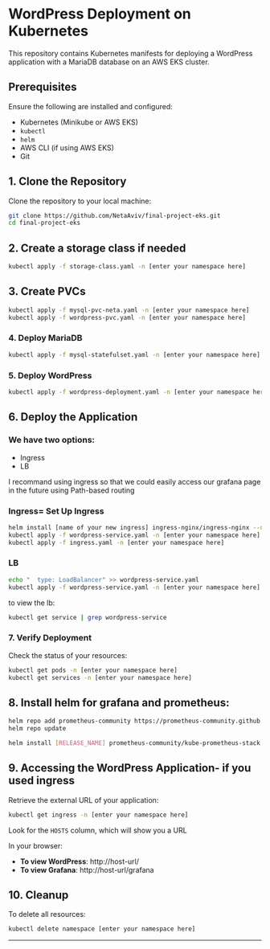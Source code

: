 
# WordPress Deployment on Kubernetes

This repository contains Kubernetes manifests for deploying a WordPress application with a MariaDB database on an AWS EKS cluster.

## Prerequisites
Ensure the following are installed and configured:
- Kubernetes (Minikube or AWS EKS)
- `kubectl`
- `helm`
- AWS CLI (if using AWS EKS)
- Git


## 1. Clone the Repository
Clone the repository to your local machine:

```bash
git clone https://github.com/NetaAviv/final-project-eks.git
cd final-project-eks
```


## 2. Create a storage class if needed

```bash
kubectl apply -f storage-class.yaml -n [enter your namespace here]
```


## 3. Create PVCs

```bash
kubectl apply -f mysql-pvc-neta.yaml -n [enter your namespace here]
kubectl apply -f wordpress-pvc.yaml -n [enter your namespace here]
```


### 4. Deploy MariaDB


```bash
kubectl apply -f mysql-statefulset.yaml -n [enter your namespace here]
```


### 5. Deploy WordPress


```bash
kubectl apply -f wordpress-deployment.yaml -n [enter your namespace here]
```


## 6. Deploy the Application

### We have two options:
 - Ingress
 - LB

I recommand using ingress so that we could easily access our grafana page in the future using Path-based routing


### Ingress= Set Up Ingress
```bash
helm install [name of your new ingress] ingress-nginx/ingress-nginx --namespace [enter your namespace here] --set controller.ingressClassResource.name=[name your ingress class] -f values.yaml
kubectl apply -f wordpress-service.yaml -n [enter your namespace here]
kubectl apply -f ingress.yaml -n [enter your namespace here]
```
### LB
```bash
echo "  type: LoadBalancer" >> wordpress-service.yaml
kubectl apply -f wordpress-service.yaml -n [enter your namespace here]
```
to view the lb: 
```bash
kubectl get service | grep wordpress-service
```


### 7. Verify Deployment


Check the status of your resources:

```bash
kubectl get pods -n [enter your namespace here]
kubectl get services -n [enter your namespace here]
```


## 8. Install helm for grafana and prometheus:

```bash
helm repo add prometheus-community https://prometheus-community.github.io/helm-charts
helm repo update
```
```bash
helm install [RELEASE_NAME] prometheus-community/kube-prometheus-stack
```


## 9. Accessing the WordPress Application- if you used ingress

Retrieve the external URL of your application:

```bash
kubectl get ingress -n [enter your namespace here]
```

Look for the `HOSTS` column, which will show you a URL

In your browser:

- **To view WordPress**: http://host-url/
- **To view Grafana**: http://host-url/grafana



## 10. Cleanup
To delete all resources:

```bash
kubectl delete namespace [enter your namespace here]
```

---
